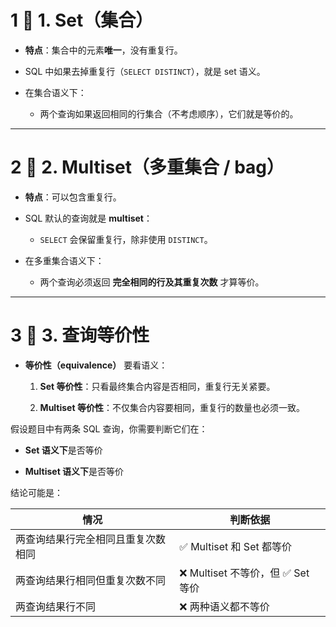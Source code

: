 


# 1 🔹 1. **Set（集合）**

- **特点**：集合中的元素**唯一**，没有重复行。
    
- SQL 中如果去掉重复行（`SELECT DISTINCT`），就是 set 语义。
    
- 在集合语义下：
    
    - 两个查询如果返回相同的行集合（不考虑顺序），它们就是等价的。
        

---

# 2 🔹 2. **Multiset（多重集合 / bag）**

- **特点**：可以包含重复行。
    
- SQL 默认的查询就是 **multiset**：
    
    - `SELECT` 会保留重复行，除非使用 `DISTINCT`。
        
- 在多重集合语义下：
    
    - 两个查询必须返回 **完全相同的行及其重复次数** 才算等价。
        

---

# 3 🔹 3. 查询等价性

- **等价性（equivalence）** 要看语义：
    
    1. **Set 等价性**：只看最终集合内容是否相同，重复行无关紧要。
        
    2. **Multiset 等价性**：不仅集合内容要相同，重复行的数量也必须一致。


假设题目中有两条 SQL 查询，你需要判断它们在：

- **Set 语义下**是否等价
    
- **Multiset 语义下**是否等价
    

结论可能是：

|情况|判断依据|
|---|---|
|两查询结果行完全相同且重复次数相同|✅ Multiset 和 Set 都等价|
|两查询结果行相同但重复次数不同|❌ Multiset 不等价，但 ✅ Set 等价|
|两查询结果行不同|❌ 两种语义都不等价|




